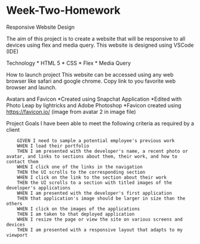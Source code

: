 # Week-Two-Homework

Responsive Website Design

The aim of this project is to create a website that will be responsive to all devices using flex and media query. This website is designed using VSCode (IDE)

Technology
    * HTML 5
    * CSS
    * Flex
    * Media Query

How to launch project
    This website can be accessed using any web browser like safari and google chrome.
    Copy link to you favorite web browser and launch.

Avatars and Favicon
    *Created using Snapchat Application
    *Edited with Photo Leap by lightricks and Adobe Photoshop
    *Favicon created using https://favicon.io/ (image from avatar 2 in image file)

Project Goals
    I have been able to meet the following criteria as required by a client

        GIVEN I need to sample a potential employee's previous work
        WHEN I load their portfolio
        THEN I am presented with the developer's name, a recent photo or avatar, and links to sections about them, their work, and how to contact them
        WHEN I click one of the links in the navigation
        THEN the UI scrolls to the corresponding section
        WHEN I click on the link to the section about their work
        THEN the UI scrolls to a section with titled images of the developer's applications
        WHEN I am presented with the developer's first application
        THEN that application's image should be larger in size than the others
        WHEN I click on the images of the applications
        THEN I am taken to that deployed application
        WHEN I resize the page or view the site on various screens and devices
        THEN I am presented with a responsive layout that adapts to my viewport

